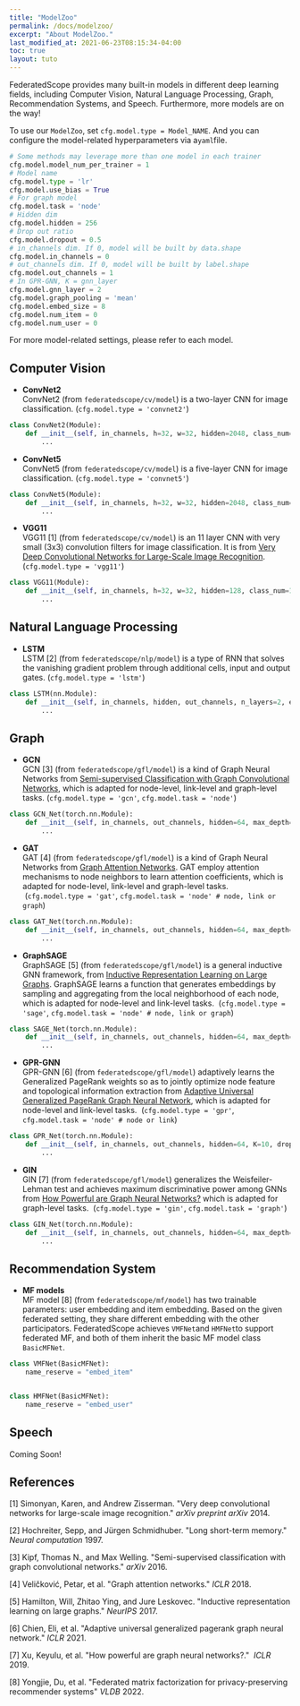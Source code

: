 ```yaml
---
title: "ModelZoo"
permalink: /docs/modelzoo/
excerpt: "About ModelZoo."
last_modified_at: 2021-06-23T08:15:34-04:00
toc: true
layout: tuto
---
```


FederatedScope provides many built-in models in different deep learning fields, including Computer Vision, Natural Language Processing, Graph, Recommendation Systems, and Speech. Furthermore, more models are on the way!

To use our `ModelZoo`, set `cfg.model.type = Model_NAME`. And you can configure the model-related hyperparameters via a`yaml`file.

```python
# Some methods may leverage more than one model in each trainer
cfg.model.model_num_per_trainer = 1 
# Model name
cfg.model.type = 'lr'
cfg.model.use_bias = True
# For graph model
cfg.model.task = 'node'
# Hidden dim
cfg.model.hidden = 256
# Drop out ratio
cfg.model.dropout = 0.5
# in_channels dim. If 0, model will be built by data.shape
cfg.model.in_channels = 0
# out_channels dim. If 0, model will be built by label.shape
cfg.model.out_channels = 1
# In GPR-GNN, K = gnn_layer
cfg.model.gnn_layer = 2
cfg.model.graph_pooling = 'mean'
cfg.model.embed_size = 8
cfg.model.num_item = 0
cfg.model.num_user = 0
```

For more model-related settings, please refer to each model.

<a name="753a2225"></a>
## Computer Vision

-  **ConvNet2**<br />ConvNet2 (from `federatedscope/cv/model`) is a two-layer CNN for image classification. (`cfg.model.type = 'convnet2'`) 
```python
class ConvNet2(Module):
    def __init__(self, in_channels, h=32, w=32, hidden=2048, class_num=10, use_bn=True):
        ...
```


-  **ConvNet5**<br />ConvNet5 (from `federatedscope/cv/model`) is a five-layer CNN for image classification. (`cfg.model.type = 'convnet5'`) 
```python
class ConvNet5(Module):
    def __init__(self, in_channels, h=32, w=32, hidden=2048, class_num=10):
        ...
```


-  **VGG11**<br />VGG11 [1] (from `federatedscope/cv/model`) is an 11 layer CNN with very small (3x3) convolution filters for image classification. It is from [Very Deep Convolutional Networks for Large-Scale Image Recognition](https://arxiv.org/pdf/1409.1556v6.pdf). (`cfg.model.type = 'vgg11'`) 
```python
class VGG11(Module):
    def __init__(self, in_channels, h=32, w=32, hidden=128, class_num=10):
        ...
```


<a name="49f53d4e"></a>
## Natural Language Processing

-  **LSTM**<br />LSTM [2] (from `federatedscope/nlp/model`) is a type of RNN that solves the vanishing gradient problem through additional cells, input and output gates. (`cfg.model.type = 'lstm'`) 
```python
class LSTM(nn.Module):
    def __init__(self, in_channels, hidden, out_channels, n_layers=2, embed_size=8):
        ...
```


<a name="Graph"></a>
## Graph

-  **GCN**<br />GCN [3] (from `federatedscope/gfl/model`) is a kind of Graph Neural Networks from [Semi-supervised Classification with Graph Convolutional Networks](https://arxiv.org/abs/1609.02907), which is adapted for node-level, link-level and graph-level tasks. (`cfg.model.type = 'gcn'`, `cfg.model.task = 'node'`) 
```python
class GCN_Net(torch.nn.Module):
    def __init__(self, in_channels, out_channels, hidden=64, max_depth=2, dropout=.0):
        ...
```


-  **GAT**<br />GAT [4] (from `federatedscope/gfl/model`) is a kind of Graph Neural Networks from [Graph Attention Networks](https://arxiv.org/abs/1710.10903). GAT employ attention mechanisms to node neighbors to learn attention coefficients, which is adapted for node-level, link-level and graph-level tasks.  (`cfg.model.type = 'gat'`, `cfg.model.task = 'node' # node, link or graph`) 
```python
class GAT_Net(torch.nn.Module):
    def __init__(self, in_channels, out_channels, hidden=64, max_depth=2, dropout=.0):
        ...
```


-  **GraphSAGE**<br />GraphSAGE [5] (from `federatedscope/gfl/model`) is a general inductive GNN framework, from [Inductive Representation Learning on Large Graphs](https://arxiv.org/pdf/1706.02216v4.pdf). GraphSAGE learns a function that generates embeddings by sampling and aggregating from the local neighborhood of each node, which is adapted for node-level and link-level tasks.  (`cfg.model.type = 'sage'`, `cfg.model.task = 'node' # node, link or graph`) 
```python
class SAGE_Net(torch.nn.Module):
    def __init__(self, in_channels, out_channels, hidden=64, max_depth=2, dropout=.0):
        ...
```


-  **GPR-GNN**<br />GPR-GNN [6] (from `federatedscope/gfl/model`) adaptively learns the Generalized PageRank weights so as to jointly optimize node feature and topological information extraction from [Adaptive Universal Generalized PageRank Graph Neural Network](https://arxiv.org/pdf/2006.07988v6.pdf), which is adapted for node-level and link-level tasks.  (`cfg.model.type = 'gpr'`, `cfg.model.task = 'node' # node or link`) 
```python
class GPR_Net(torch.nn.Module):
    def __init__(self, in_channels, out_channels, hidden=64, K=10, dropout=.0, ppnp='GPR_prop', alpha=0.1, Init='PPR'):
        ...
```


-  **GIN**<br />GIN [7] (from `federatedscope/gfl/model`) generalizes the Weisfeiler-Lehman test and achieves maximum discriminative power among GNNs from [How Powerful are Graph Neural Networks?](https://arxiv.org/pdf/1810.00826v3.pdf) which is adapted for graph-level tasks.  (`cfg.model.type = 'gin'`, `cfg.model.task = 'graph'`) 
```python
class GIN_Net(torch.nn.Module):
    def __init__(self, in_channels, out_channels, hidden=64, max_depth=2, dropout=.0):
        ...
```


<a name="0b35d755"></a>
## Recommendation System

- **MF models**<br />MF model [8] (from `federatedscope/mf/model`) has two trainable parameters: user embedding and item embedding. Based on the given federated setting, they share different embedding with the other participators. FederatedScope achieves `VMFNet`and `HMFNet`to support federated MF, and both of them inherit the basic MF model class `BasicMFNet`. 

  
```python
class VMFNet(BasicMFNet):
    name_reserve = "embed_item"


class HMFNet(BasicMFNet):
    name_reserve = "embed_user"
```

<a name="Speech"></a>

## Speech

Coming Soon!

<a name="Reference"></a>
## References

[1] Simonyan, Karen, and Andrew Zisserman. "Very deep convolutional networks for large-scale image recognition." _arXiv preprint arXiv_ 2014.

[2] Hochreiter, Sepp, and Jürgen Schmidhuber. "Long short-term memory." _Neural computation_ 1997.

[3] Kipf, Thomas N., and Max Welling. "Semi-supervised classification with graph convolutional networks." _arXiv_ 2016.

[4] Veličković, Petar, et al. "Graph attention networks." _ICLR_ 2018.

[5] Hamilton, Will, Zhitao Ying, and Jure Leskovec. "Inductive representation learning on large graphs." _NeurIPS_ 2017.

[6] Chien, Eli, et al. "Adaptive universal generalized pagerank graph neural network." _ICLR_ 2021.

[7] Xu, Keyulu, et al. "How powerful are graph neural networks?."  _ICLR_ 2019.

[8] Yongjie, Du, et al. "Federated matrix factorization for privacy-preserving recommender systems" _VLDB_ 2022.
